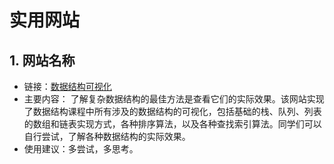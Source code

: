 # 实用网站

## 1. 网站名称

- 链接：[数据结构可视化](https://www.cs.usfca.edu/~galles/visualization/Algorithms.html)
- 主要内容：
    了解复杂数据结构的最佳方法是查看它们的实际效果。该网站实现了数据结构课程中所有涉及的数据结构的可视化，包括基础的栈、队列、列表的数组和链表实现方式，各种排序算法，以及各种查找索引算法。同学们可以自行尝试，了解各种数据结构的实际效果。
- 使用建议：多尝试，多思考。
